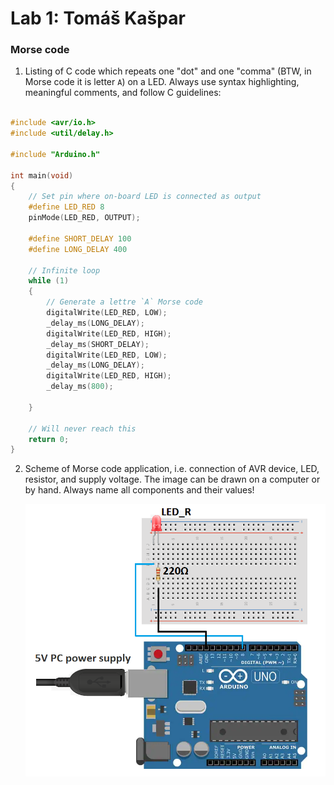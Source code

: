 
# Lab 1: Tomáš Kašpar

### Morse code

1. Listing of C code which repeats one "dot" and one "comma" (BTW, in Morse code it is letter `A`) on a LED. Always use syntax highlighting, meaningful comments, and follow C guidelines:

```c

#include <avr/io.h>     
#include <util/delay.h> 

#include "Arduino.h"

int main(void)
{
    // Set pin where on-board LED is connected as output
    #define LED_RED 8
    pinMode(LED_RED, OUTPUT);

    #define SHORT_DELAY 100
    #define LONG_DELAY 400

    // Infinite loop
    while (1)
    {
        // Generate a lettre `A` Morse code
        digitalWrite(LED_RED, LOW);
        _delay_ms(LONG_DELAY);
        digitalWrite(LED_RED, HIGH);
        _delay_ms(SHORT_DELAY);
        digitalWrite(LED_RED, LOW);
        _delay_ms(LONG_DELAY);
        digitalWrite(LED_RED, HIGH);
        _delay_ms(800);

    }

    // Will never reach this
    return 0;
}
```

2. Scheme of Morse code application, i.e. connection of AVR device, LED, resistor, and supply voltage. The image can be drawn on a computer or by hand. Always name all components and their values!

   ![your figure](images/Scheme.png)
